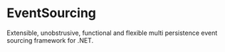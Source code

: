 # EventSourcing
Extensible, unobstrusive, functional and flexible multi persistence event sourcing framework for .NET. 

